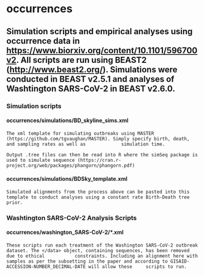 # occurrences
## Simulation scripts and empirical analyses using occurrence data in https://www.biorxiv.org/content/10.1101/596700v2. All scripts are run using BEAST2 (http://www.beast2.org/). Simulations were conducted in BEAST v2.5.1 and analyses of Washtington SARS-CoV-2 in BEAST v2.6.0.

### Simulation scripts
  #### occurrences/simulations/BD_skyline_sims.xml
    The xml template for simulating outbreaks using MASTER (https://github.com/tgvaughan/MASTER). Simply specify birth, death, and sampling rates as well as             simulation time.
    
    Output .tree files can then be read into R where the simSeq package is used to simulate sequence (https://cran.r-project.org/web/packages/phangorn/phangorn.pdf)
    
  #### occurrences/simulations/BDSky_template.xml
    Simulated alignments from the process above can be pasted into this template to conduct analyses using a constant rate Birth-Death tree prior.
    
    
    
### Washtington SARS-CoV-2 Analysis Scripts
  #### occurrences/washington_SARS-CoV-2/\*.xml
    These scripts run each treatment of the Washington SARS-CoV-2 outbreak dataset. The </data> object, containing sequences, has been removed due to ethical           constraints. Including an alignment here with samples as per the subsetting in the paper and according to GISAID-ACCESSION-NUMBER_DECIMAL-DATE will allow these     scripts to run.
    
